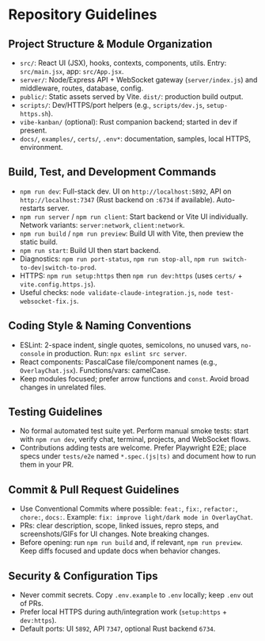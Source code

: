 # Repository Guidelines

## Project Structure & Module Organization
- `src/`: React UI (JSX), hooks, contexts, components, utils. Entry: `src/main.jsx`, app: `src/App.jsx`.
- `server/`: Node/Express API + WebSocket gateway (`server/index.js`) and middleware, routes, database, config.
- `public/`: Static assets served by Vite. `dist/`: production build output.
- `scripts/`: Dev/HTTPS/port helpers (e.g., `scripts/dev.js`, `setup-https.sh`).
- `vibe-kanban/` (optional): Rust companion backend; started in dev if present.
- `docs/`, `examples/`, `certs/`, `.env*`: documentation, samples, local HTTPS, environment.

## Build, Test, and Development Commands
- `npm run dev`: Full-stack dev. UI on `http://localhost:5892`, API on `http://localhost:7347` (Rust backend on `:6734` if available). Auto-restarts server.
- `npm run server` / `npm run client`: Start backend or Vite UI individually. Network variants: `server:network`, `client:network`.
- `npm run build` / `npm run preview`: Build UI with Vite, then preview the static build.
- `npm run start`: Build UI then start backend.
- Diagnostics: `npm run port-status`, `npm run stop-all`, `npm run switch-to-dev|switch-to-prod`.
- HTTPS: `npm run setup:https` then `npm run dev:https` (uses `certs/` + `vite.config.https.js`).
- Useful checks: `node validate-claude-integration.js`, `node test-websocket-fix.js`.

## Coding Style & Naming Conventions
- ESLint: 2-space indent, single quotes, semicolons, no unused vars, `no-console` in production. Run: `npx eslint src server`.
- React components: PascalCase file/component names (e.g., `OverlayChat.jsx`). Functions/vars: camelCase.
- Keep modules focused; prefer arrow functions and `const`. Avoid broad changes in unrelated files.

## Testing Guidelines
- No formal automated test suite yet. Perform manual smoke tests: start with `npm run dev`, verify chat, terminal, projects, and WebSocket flows.
- Contributions adding tests are welcome. Prefer Playwright E2E; place specs under `tests/e2e` named `*.spec.(js|ts)` and document how to run them in your PR.

## Commit & Pull Request Guidelines
- Use Conventional Commits where possible: `feat:`, `fix:`, `refactor:`, `chore:`, `docs:`. Example: `fix: improve light/dark mode in OverlayChat`.
- PRs: clear description, scope, linked issues, repro steps, and screenshots/GIFs for UI changes. Note breaking changes.
- Before opening: run `npm run build` and, if relevant, `npm run preview`. Keep diffs focused and update docs when behavior changes.

## Security & Configuration Tips
- Never commit secrets. Copy `.env.example` to `.env` locally; keep `.env` out of PRs.
- Prefer local HTTPS during auth/integration work (`setup:https` + `dev:https`).
- Default ports: UI `5892`, API `7347`, optional Rust backend `6734`.
